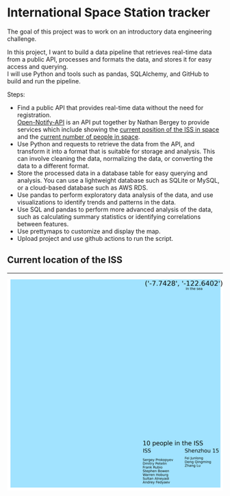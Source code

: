 # International Space Station tracker

The goal of this project was to work on an introductory data engineering challenge.  

In this project, I want to build a data pipeline that retrieves real-time data from a public API, processes and formats the data, and stores it for easy access and querying.  
I will use Python and tools such as pandas, SQLAlchemy, and GitHub to build and run the pipeline.  

Steps:  
- Find a public API that provides real-time data without the need for registration.  
    [Open-Notify-API](!http://open-notify.org/Open-Notify-API/) is an API put together by Nathan Bergey to provide services which include showing the [current position of the ISS in space](!http://api.open-notify.org/iss-now.json) and the [current number of people in space](!http://api.open-notify.org/astros.json). 
- Use Python and requests to retrieve the data from the API, and transform it into a format that is suitable for storage and analysis. This can involve cleaning the data, normalizing the data, or converting the data to a different format.  
- Store the processed data in a database table for easy querying and analysis. You can use a lightweight database such as SQLite or MySQL, or a cloud-based database such as AWS RDS.  
- Use pandas to perform exploratory data analysis of the data, and use visualizations to identify trends and patterns in the data.  
- Use SQL and pandas to perform more advanced analysis of the data, such as calculating summary statistics or identifying correlations between features.  
- Use prettymaps to customize and display the map.  
- Upload project and use github actions to run the script.  

## Current location of the ISS
---
![ISS Tracker Output Figure](https://raw.githubusercontent.com/lagom-QB/ISS-Tracker/master/output.png)
